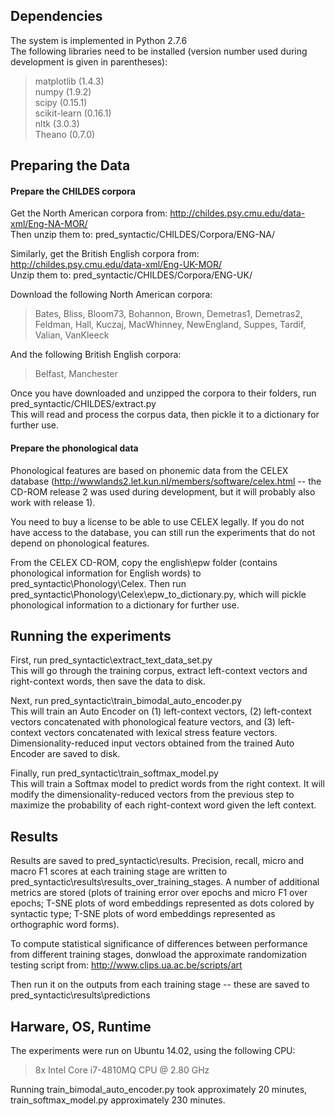 ## Dependencies

The system is implemented in Python 2.7.6  
The following libraries need to be installed (version number used during development is given in parentheses):  
> matplotlib (1.4.3)  
numpy (1.9.2)  
scipy (0.15.1)  
scikit-learn (0.16.1)  
nltk (3.0.3)  
Theano (0.7.0)


## Preparing the Data 

#### Prepare the CHILDES corpora 

Get the North American corpora from: http://childes.psy.cmu.edu/data-xml/Eng-NA-MOR/  
Then unzip them to: pred_syntactic/CHILDES/Corpora/ENG-NA/

Similarly, get the British English corpora from: http://childes.psy.cmu.edu/data-xml/Eng-UK-MOR/  
Unzip them to: pred_syntactic/CHILDES/Corpora/ENG-UK/

Download the following North American corpora:
> Bates, Bliss, Bloom73, Bohannon, Brown, Demetras1, Demetras2, Feldman, Hall, Kuczaj, MacWhinney, NewEngland, Suppes, Tardif,
Valian, VanKleeck

And the following British English corpora:  
> Belfast, Manchester

Once you have downloaded and unzipped the corpora to their folders, run pred_syntactic/CHILDES/extract.py   
This will read and process the corpus data, then pickle it to a dictionary for further use. 


#### Prepare the phonological data 

Phonological features are based on phonemic data from the CELEX database (http://wwwlands2.let.kun.nl/members/software/celex.html -- the CD-ROM release 2 was used during development, but it will probably also work with release 1).

You need to buy a license to be able to use CELEX legally. If you do not have access to the database, you can still run the experiments that do not depend on phonological features.

From the CELEX CD-ROM, copy the english\epw folder (contains phonological information for English words) to pred_syntactic\Phonology\Celex.
Then run pred_syntactic\Phonology\Celex\epw_to_dictionary.py, which will pickle phonological information to a dictionary for further use.


## Running the experiments 

First, run pred_syntactic\extract_text_data_set.py  
This will go through the training corpus, extract left-context vectors and right-context words, then save the data to disk. 

Next, run pred_syntactic\train_bimodal_auto_encoder.py  
This will train an Auto Encoder on (1) left-context vectors, (2) left-context vectors concatenated with phonological feature vectors, and (3) left-context vectors concatenated with lexical stress feature vectors. Dimensionality-reduced input vectors obtained from the trained Auto Encoder are saved to disk.

Finally, run pred_syntactic\train_softmax_model.py  
This will train a Softmax model to predict words from the right context. It will modify the dimensionality-reduced vectors from the
previous step to maximize the probability of each right-context word given the left context. 

## Results

Results are saved to pred_syntactic\results. Precision, recall, micro and macro F1 scores at each training stage are written to pred_syntactic\results\results_over_training_stages. A number of additional metrics are stored (plots of training error over epochs and micro F1 over epochs; T-SNE plots of word embeddings represented as dots colored by syntactic type; T-SNE plots of word embeddings represented as orthographic word forms). 

To compute statistical significance of differences between performance from different training stages, donwload the approximate randomization testing script from: http://www.clips.ua.ac.be/scripts/art

Then run it on the outputs from each training stage -- these are saved to pred_syntactic\results\predictions

## Harware, OS, Runtime 

The experiments were run on Ubuntu 14.02, using the following CPU: 
> 8x Intel Core i7-4810MQ CPU @ 2.80 GHz

Running train_bimodal_auto_encoder.py took approximately 20 minutes, train_softmax_model.py approximately 230 minutes.




